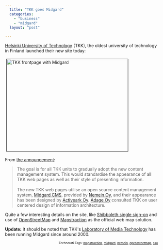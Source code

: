 ```yaml
---
  title: "TKK goes Midgard"
  categories: 
    - "business"
    - "midgard"
  layout: "post"

---
```

<a href="http://www.tkk.fi/">Helsinki University of Technology</a> (TKK), the oldest university of technology in Finland launched their new site today:

<img src="http://bergie.iki.fi/midcom-serveattachmentguid-022f77b6b9f911dc83b28978488267aa67aa/tkk-frontpage-midgard.jpg" height="304" width="400" border="1" hspace="4" vspace="4" alt="TKK frontpage with Midgard" title="TKK frontpage with Midgard" />

From <a href="http://www.tkk.fi/en/current_affairs/news/view/tkk_uudisti_paaverkkosivunsa.html">the announcement</a>:
<blockquote>The goal is for all TKK units to gradually adopt the new content management system. This would standardise the appearance of all TKK web pages as well as their style of presenting information.<br /><br />
The new TKK web pages utilise an open source content management system, <a href="http://www.midgard-project.org/">Midgard CMS</a>, provided by <a href="http://www.nemein.com/">Nemein Oy</a>, and their appearance has been designed by <a href="http://www.activeark.fi/">Activeark Oy</a>. <a href="http://www.adage.fi/">Adage Oy</a> consulted TKK on user centered design of information architecture.</blockquote>Quite a few interesting details on the site, like <a href="http://en.wikipedia.org/wiki/Shibboleth_(Internet2)">Shibboleth single sign-on</a> and use of <a href="http://www.openstreetmap.org/">OpenStreetMap</a> and <a href="http://www.mapstraction.com/">Mapstraction</a> as the official web map solution.

<strong>Update:</strong> It should be noted that TKK's <a href="http://www.media.hut.fi/?language=en">Laboratory of Media Technology</a> has been running Midgard since around 2000.
<p style="text-align:right;font-size:10px;">Technorati Tags: <a href="http://www.technorati.com/tag/mapstraction">mapstraction</a>, <a href="http://www.technorati.com/tag/midgard">midgard</a>, <a href="http://www.technorati.com/tag/nemein">nemein</a>, <a href="http://www.technorati.com/tag/openstreetmap">openstreetmap</a>, <a href="http://www.technorati.com/tag/sso">sso</a></p>